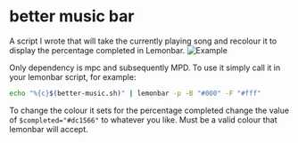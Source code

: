 # better music bar
A script I wrote that will take the currently playing song and recolour it to display the percentage completed in Lemonbar.
![Example](screenshots/example.png)

Only dependency is mpc and subsequently MPD.
To use it simply call it in your lemonbar script, for example:
```bash
echo "%{c}$(better-music.sh)" | lemonbar -p -B "#000" -F "#fff"
```
To change the colour it sets for the percentage completed change the value of `$completed="#dc1566"` to whatever you like. Must be a valid colour that lemonbar will accept.
